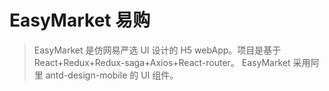 # EasyMarket 易购

> ​EasyMarket 是仿网易严选 UI 设计的 H5 webApp。项目是基于 React+Redux+Redux-saga+Axios+React-router。
> ​EasyMarket 采用阿里 antd-design-mobile 的 UI 组件。
